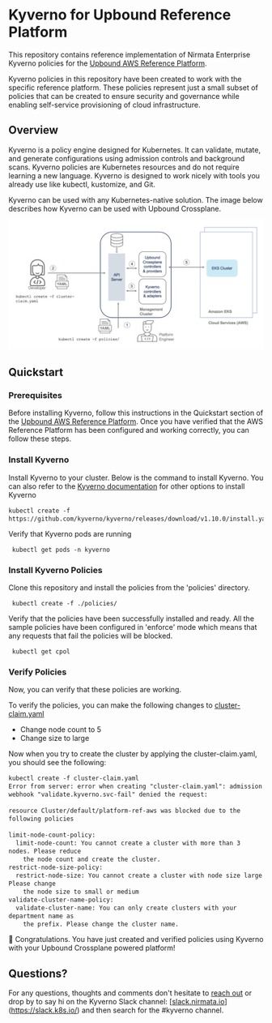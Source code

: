 # Kyverno for Upbound Reference Platform 

This repository contains reference implementation of Nirmata Enterprise Kyverno policies for the [Upbound AWS Reference Platform](https://github.com/upbound/platform-ref-aws).

Kyverno policies in this repository have been created to work with the specific reference platform. These policies represent just a small subset of policies that can be created to ensure security and governance while enabling self-service provisioning of cloud infrastructure. 

## Overview

Kyverno is a policy engine designed for Kubernetes. It can validate, mutate, and generate configurations using admission controls and background scans. Kyverno policies are Kubernetes resources and do not require learning a new language. Kyverno is designed to work nicely with tools you already use like kubectl, kustomize, and Git.


Kyverno can be used with any Kubernetes-native solution. The image below describes how Kyverno can be used with Upbound Crossplane.

![image info](./images/overview.png)


## Quickstart

### Prerequisites

Before installing Kyverno, follow this instructions in the Quickstart section of the [Upbound AWS Reference Platform](https://github.com/upbound/platform-ref-aws). Once you have verified that the AWS Reference Platform has been configured and working correctly, you can follow these steps.

### Install Kyverno

Install Kyverno to your cluster. Below is the command to install Kyverno. You can also refer to the [Kyverno documentation](https://kyverno.io/docs/installation/) for other options to install Kyverno

```console
kubectl create -f https://github.com/kyverno/kyverno/releases/download/v1.10.0/install.yaml
```

Verify that Kyverno pods are running

```console
 kubectl get pods -n kyverno
```

### Install Kyverno Policies

Clone this repository and install the policies from the 'policies' directory.

```console
 kubectl create -f ./policies/
```

Verify that the policies have been successfully installed and ready. All the sample policies have been configured in 'enforce' mode which means that any requests that fail the policies will be blocked.

```console
 kubectl get cpol
```

### Verify Policies

Now, you can verify that these policies are working.

To verify  the policies, you can make the following changes to [cluster-claim.yaml](https://github.com/upbound/platform-ref-aws/blob/main/examples/cluster-claim.yaml)
- Change node count to 5
- Change size to large

Now when you try to create the cluster by applying the cluster-claim.yaml, you should see the following:

```console
kubectl create -f cluster-claim.yaml
Error from server: error when creating "cluster-claim.yaml": admission webhook "validate.kyverno.svc-fail" denied the request:

resource Cluster/default/platform-ref-aws was blocked due to the following policies

limit-node-count-policy:
  limit-node-count: You cannot create a cluster with more than 3 nodes. Please reduce
    the node count and create the cluster.
restrict-node-size-policy:
  restrict-node-size: You cannot create a cluster with node size large Please change
    the node size to small or medium
validate-cluster-name-policy:
  validate-cluster-name: You can only create clusters with your department name as
    the prefix. Please change the cluster name.
```


🎉 Congratulations. You have just created and verified policies using Kyverno with your Upbound Crossplane powered platform!


## Questions?

For any questions, thoughts and comments don't hesitate to [reach
out](https://nirmata.com/contact-us/) or drop by to say hi on the Kyverno Slack channel: 
[[slack.nirmata.io](https://slack.k8s.io/)](https://slack.k8s.io/) and then search for the #kyverno channel.